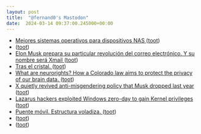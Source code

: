 ```yaml
---
layout: post
title:  "@fernand0's Mastodon"
date:  2024-03-14 09:37:00.245000+00:00
---
```

*  [Mejores sistemas operativos para dispositivos NAS ](https://blog.elhacker.net/2024/03/mejores-sistemas-operativos-para-nas.htm) ([toot](https://mastodon.social/@fernand0/112093365550280616))
*  [ ](https://alternativeto.net/news/2024/3/keepassxc-2-7-7-adds-passkey-support-and-improves-import-from-1password-and-bitwarden/) ([toot](https://mastodon.social/@fernand0/112091771949613027))
*  [Elon Musk prepara su particular revolución del correo electrónico. Y su nombre será Xmail ](https://www.xataka.com/servicios/elon-musk-prepara-su-particular-revolucion-correo-electronico-su-nombre-sera-xmai) ([toot](https://mastodon.social/@fernand0/112089782268986794))
*  [Tras el cristal. ](https://avecesunafoto.wordpress.com/2024/03/13/tras-el-cristal) ([toot](https://mastodon.social/@fernand0/112089589945597097))
*  [What are neurorights? How a Colorado law aims to protect the privacy of our brain data. ](https://www.vox.com/future-perfect/24078512/brain-tech-privacy-rights-neurorights-colorado-yust) ([toot](https://mastodon.social/@fernand0/112089473943706984))
*  [X quietly revived anti-misgendering policy that Musk dropped last year ](https://arstechnica.com/tech-policy/2024/02/x-quietly-revived-anti-misgendering-policy-that-musk-dropped-last-year) ([toot](https://mastodon.social/@fernand0/112089258723511511))
*  [Lazarus hackers exploited Windows zero-day to gain Kernel privileges ](https://www.bleepingcomputer.com/news/security/lazarus-hackers-exploited-windows-zero-day-to-gain-kernel-privileges) ([toot](https://mastodon.social/@fernand0/112089091271674861))
*  [Puente móvil. Estructura voladiza. ](https://www.flickr.com/photos/fernand0/53563843922) ([toot](https://mastodon.social/@fernand0/112089027430797763))
*  [ ](https://mastodon.social/users/fernand0/statuses/112088601684964624/activity) ([toot](https://mastodon.social/users/fernand0/statuses/112088601684964624/activity))
*  [ ](https://social.juanlu.space/@astrojuanlu) ([toot](https://mastodon.social/@fernand0/112088601529089533))
